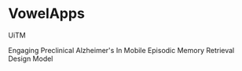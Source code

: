 # VowelApps
UiTM

Engaging Preclinical Alzheimer's In Mobile Episodic Memory Retrieval Design Model


